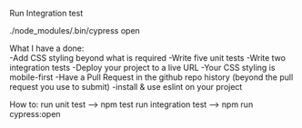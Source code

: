 Run Integration test  

./node_modules/.bin/cypress open  

What I have a done:  
-Add CSS styling beyond what is required
-Write five unit tests
-Write two integration tests
-Deploy your project to a live URL
-Your CSS styling is mobile-first
-Have a Pull Request in the github repo history (beyond the pull request you use to submit)
-install & use eslint on your project


How to:
run unit test --> npm test
run integration test --> npm run cypress:open
